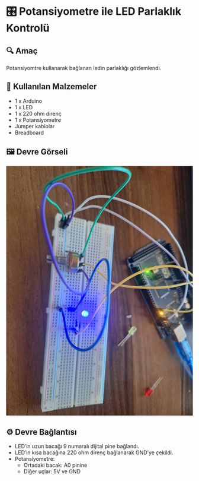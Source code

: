 # 🎛️ Potansiyometre ile LED Parlaklık Kontrolü

## 🔍 Amaç
Potansiyomtre kullanarak bağlanan ledin parlaklığı gözlemlendi.
## 🧰 Kullanılan Malzemeler
- 1 x Arduino 
- 1 x LED
- 1 x 220 ohm direnç
- 1 x Potansiyometre
- Jumper kablolar
- Breadboard
 ## 🖼️ Devre Görseli

![Potansiyometre Devresi](potansiyometre_led.jpg)


## ⚙️ Devre Bağlantısı
- LED’in uzun bacağı 9 numaralı dijital pine bağlandı.
- LED’in kısa bacağına 220 ohm direnç bağlanarak GND’ye çekildi.
- Potansiyometre:
  - Ortadaki bacak: A0 pinine
  - Diğer uçlar: 5V ve GND

